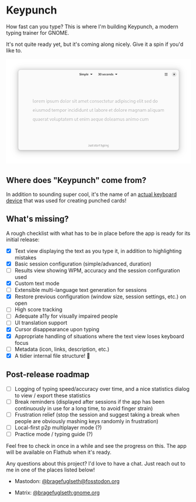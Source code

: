 # Keypunch

How fast can you type? This is where I'm building Keypunch, a modern typing trainer for GNOME.

It's not quite ready yet, but it's coming along nicely. Give it a spin if you'd like to.

![screenshot](/data/screenshots/screenshot-1.png)

## Where does "Keypunch" come from?

In addition to sounding super cool, it's the name of an [actual keyboard device](https://en.wikipedia.org/wiki/Keypunch) that was used for creating punched cards!

## What's missing?

A rough checklist with what has to be in place before the app is ready for its initial release:

- [x] Text view displaying the text as you type it, in addition to highlighting mistakes
- [x] Basic session configuration (simple/advanced, duration)
- [ ] Results view showing WPM, accuracy and the session configuration used
- [x] Custom text mode
- [ ] Extensible multi-language text generation for sessions
- [x] Restore previous configuration (window size, session settings, etc.) on open
- [ ] High score tracking
- [ ] Adequate a11y for visually impaired people
- [ ] UI translation support
- [x] Cursor disappearance upon typing
- [x] Appropriate handling of situations where the text view loses keyboard focus
- [ ] Metadata (icon, links, description, etc.)
- [x] A tidier internal file structure! 🙂

## Post-release roadmap

- [ ] Logging of typing speed/accuracy over time, and a nice statistics dialog to view / export these statistics
- [ ] Break reminders (displayed after sessions if the app has been continuously in use for a long time, to avoid finger strain)
- [ ] Frustration relief (stop the session and suggest taking a break when people are obviously mashing keys randomly in frustration)
- [ ] Local-first p2p multiplayer mode (?)
- [ ] Practice mode / typing guide (?)

Feel free to check in once in a while and see the progress on this. The app will be available on Flathub when it's ready.

Any questions about this project? I'd love to have a chat. Just reach out to me in one of the places listed below!

- Mastodon: [@bragefuglseth@fosstodon.org](https://fosstodon.org/@bragefuglseth)

- Matrix: [@bragefuglseth:gnome.org](https://matrix.to/#/@bragefuglseth:gnome.org)

